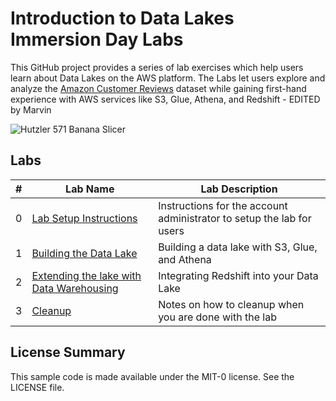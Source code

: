 # Introduction to Data Lakes Immersion Day Labs
This GitHub project provides a series of lab exercises which help users learn about Data Lakes on the AWS platform.  The Labs let users explore and analyze the [Amazon Customer Reviews](https://s3.amazonaws.com/amazon-reviews-pds/readme.html) dataset while gaining first-hand experience with AWS services like S3, Glue, Athena, and Redshift - EDITED by Marvin 

![Hutzler 571 Banana Slicer](https://m.media-amazon.com/images/S/aplus-media/vc/cdb94420-1192-4a5c-920a-b7328ec99a9f._SR970,300_.jpg)



## Labs
|# |Lab Name |Lab Description |
|---- |---- | ----|
|0 |[Lab Setup Instructions](setup/README.md) |Instructions for the account administrator to setup the lab for users |
|1 |[Building the Data Lake](lab1/README.md) |Building a data lake with S3, Glue, and Athena |
|2 |[Extending the lake with Data Warehousing](lab2/README.md) |Integrating Redshift into your Data Lake |
|3 |[Cleanup](cleanup/README.md) |Notes on how to cleanup when you are done with the lab |


## License Summary

This sample code is made available under the MIT-0 license. See the LICENSE file.

